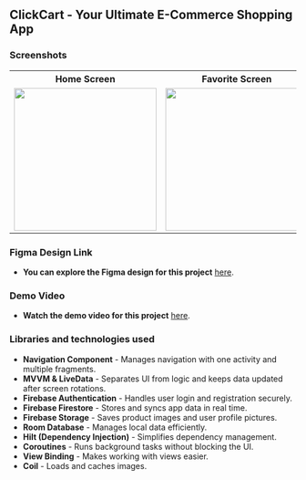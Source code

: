 ## ClickCart - Your Ultimate E-Commerce Shopping App
### Screenshots

<table>
  <tr>
    <th>Home Screen</th>
    <th>Favorite Screen</th>
    <th>Details Screen</th>
  </tr>
  <tr>
    <td><img src="https://github.com/user-attachments/assets/61d4c1e6-9e2c-47d7-aaba-f2559571ce94" width="250"></td>
    <td><img src="https://github.com/user-attachments/assets/56415487-29b6-46ad-88fd-ce6f6c021217" width="250"></td>
    <td><img src="https://github.com/user-attachments/assets/97b4f57d-8eef-4c7b-988a-bebb47338bc7" width="250"></td>
  </tr>
</table>


### Figma Design Link
- **You can explore the Figma design for this project** [here](https://www.figma.com/file/ijaQwVIHjUr6wCnvEG63CO/ClickCart?type=design&node-id=0-1&mode=design&t=QWapesuzcXBi7Cbc-0).

### Demo Video
- **Watch the demo video for this project** [here](https://player.vimeo.com/progressive_redirect/playback/882452549/rendition/720p/file.mp4?loc=external&signature=63908df93db536fdb7ece444551033d73ce401da6bac95b70bd413fc44ec58fc).

### Libraries and technologies used

- **Navigation Component** - Manages navigation with one activity and multiple fragments.  
- **MVVM & LiveData** - Separates UI from logic and keeps data updated after screen rotations.  
- **Firebase Authentication** - Handles user login and registration securely.  
- **Firebase Firestore** - Stores and syncs app data in real time.  
- **Firebase Storage** - Saves product images and user profile pictures.  
- **Room Database** - Manages local data efficiently.  
- **Hilt (Dependency Injection)** - Simplifies dependency management.  
- **Coroutines** - Runs background tasks without blocking the UI.  
- **View Binding** - Makes working with views easier.  
- **Coil** - Loads and caches images.  

